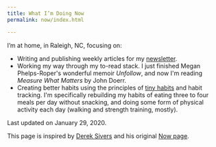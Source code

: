 ```yaml
---
title: What I’m Doing Now
permalink: now/index.html

---
```

I’m at home, in Raleigh, NC, focusing on:

* Writing and publishing weekly articles for my [newsletter](/subscribe/).
* Working my way through my to-read stack. I just finished Megan Phelps-Roper's wonderful memoir _Unfollow_, and now I'm reading _Measure What Matters_ by John Doerr.
* Creating better habits using the principles of [tiny habits](/your-best-habit-strategy-depends-on-your-motivation-level/) and habit tracking. I'm specifically rebuilding my habits of eating three to four meals per day without snacking, and doing some form of physical activity each day (walking and strength training, mostly).

Last updated on January 29, 2020.

This page is inspired by [Derek Sivers](https://sivers.org/now) and his original [Now page](https://nownownow.com/about).